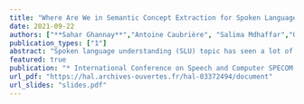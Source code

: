 ```yaml
---
title: "Where Are We in Semantic Concept Extraction for Spoken Language Understanding?"
date: 2021-09-22
authors: ["**Sahar Ghannay**","Antoine Caubrière", "Salima Mdhaffar","Gaëlle Laperrière","Bassam Jabaian", "Yannick Estève"]
publication_types: ["1"]
abstract: "Spoken language understanding (SLU) topic has seen a lot of progress these last three years, with the emergence of end-to-end neural approaches. Spoken language understanding refers to natural language processing tasks related to semantic extraction from speech signal, like named entity recognition from speech or slot filling task in a context of human-machine dialogue. Classically, SLU tasks were processed through a cascade approach that consists in applying, firstly, an automatic speech recognition process, followed by a natural language processing module applied to the automatic transcriptions. These three last years, end-to-end neural approaches, based on deep neural networks, have been proposed in order to directly extract the semantics from speech signal, by using a single neural model. More recent works on self-supervised training with unlabeled data open new perspectives in term of performance for automatic speech recognition and natural language processing. In this paper, we present a brief overview of the recent advances on the French MEDIA benchmark dataset for SLU, with or without the use of additional data. We also present our last results that significantly outperform the current state-of-the-art with a Concept Error Rate (CER) of 11.2{\%}, instead of 13.6{\%} for the last state-of-the-art system presented this year."
featured: true
publication: "* International Conference on Speech and Computer SPECOM 2021*"
url_pdf: "https://hal.archives-ouvertes.fr/hal-03372494/document"
url_slides: "slides.pdf"
---
```

